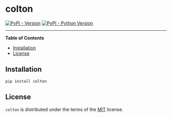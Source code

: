 # colton

[![PyPI - Version](https://img.shields.io/pypi/v/colton.svg)](https://pypi.org/project/colton)
[![PyPI - Python Version](https://img.shields.io/pypi/pyversions/colton.svg)](https://pypi.org/project/colton)

-----

**Table of Contents**

- [Installation](#installation)
- [License](#license)

## Installation

```console
pip install colton
```

## License

`colton` is distributed under the terms of the [MIT](https://spdx.org/licenses/MIT.html) license.
